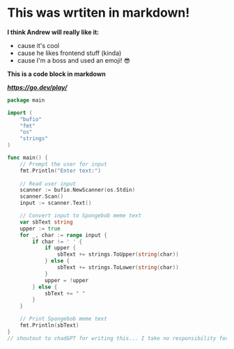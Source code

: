 # This was wrtiten in markdown!
**I think Andrew will really like it:**
- cause it's cool
- cause he likes frontend stuff (kinda)
- cause I'm a boss and used an emoji! 😎

**This is a code block in markdown**

***https://go.dev/play/***
```go
package main

import (
    "bufio"
    "fmt"
    "os"
    "strings"
)

func main() {
    // Prompt the user for input
    fmt.Println("Enter text:")
    
    // Read user input
    scanner := bufio.NewScanner(os.Stdin)
    scanner.Scan()
    input := scanner.Text()

    // Convert input to Spongebob meme text
    var sbText string
    upper := true
    for _, char := range input {
        if char != ' ' {
            if upper {
                sbText += strings.ToUpper(string(char))
            } else {
                sbText += strings.ToLower(string(char))
            }
            upper = !upper
        } else {
            sbText += " "
        }
    }

    // Print Spongebob meme text
    fmt.Println(sbText)
}
// shoutout to chadGPT for writing this... I take no responsibility for whatever it spewed, right or wrong.
```